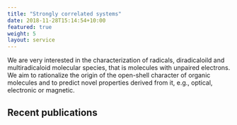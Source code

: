 ```yaml
---
title: "Strongly correlated systems"
date: 2018-11-28T15:14:54+10:00
featured: true
weight: 5
layout: service
---
```


We are very interested in the characterization of radicals, diradicaloild and multiradicaloid molecular species,
that is molecules with unpaired electrons.
We aim to rationalize the origin of the open-shell character of organic molecules and to predict novel properties 
derived from it, e.g., optical, electronic or magnetic. 

## Recent publications
